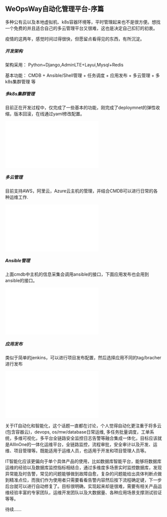 ## WeOpsWay自动化管理平台-序篇

多种公有云以及本地虚拟机、k8s容器环境等，平时管理起来也不是很方便。想找一个免费的并且适合自己的多云管理平台又很难，这也是决定自己扣钉的初衷。

疫情的这两年，感觉时间过得很快，但愿留点看得见的东西，有所沉淀。

##### 开发架构
架构采用： Python+Django,AdminLTE+Layui,Mysql+Redis

基本功能： CMDB + Ansible/Shell管理 + 任务调度 + 应用发布 + 多云管理 + 多k8s集群管理 等

##### 多k8s集群管理
目前正在开发过程中，仅完成了一些基本的功能，刚完成了deploymnet的弹性收缩，版本回滚，在线通过yaml修改配置。
<iframe src="//player.bilibili.com/player.html?aid=651976223&bvid=BV1qe4y1F7YP&cid=1011031440&page=1" scrolling="no" border="0" frameborder="no" framespacing="0" allowfullscreen="true"> </iframe>

##### 多云管理
目前支持AWS，阿里云，Azure云主机的管理，并结合CMDB可以进行日常的各种运维工作.
<iframe src="//player.bilibili.com/player.html?aid=949386838&bvid=BV1vs4y1a7R3&cid=1011050165&page=1" scrolling="no" border="0" frameborder="no" framespacing="0" allowfullscreen="true"> </iframe>

##### Ansible管理
上面cmdb中主机的信息采集会调用ansible的接口，下面应用发布也会用到ansible的接口。
<iframe src="//player.bilibili.com/player.html?aid=224431246&bvid=BV1Eb411R7GV&cid=1011059521&page=1" scrolling="no" border="0" frameborder="no" framespacing="0" allowfullscreen="true"> </iframe>

##### 应用发布
类似于简单的jenkins，可以进行项目发布配置，然后选择应用不同的tag/bracher进行发布
<iframe src="//player.bilibili.com/player.html?aid=651965709&bvid=BV11e4y1F7WF&cid=1011027483&page=1" scrolling="no" border="0" frameborder="no" framespacing="0" allowfullscreen="true"> </iframe>

关于IT自动化和智能化，这个话题一直都在讨论，个人觉得自动化更注重于将多云(包含容器云)，devops, os/mw/database日常运维, 多任务批量调度，工单系统，多维可视化，多平台全链路安全监控日志告警等融合集成一体化，目标应该就是AllInOne的一体化运维平台，全链路监控，流程审批，安全审计以及开发、运维、项目管理等。既能适用于运维人员，也适用于开发和项目管理人员等。

IT智能化应该更偏向于单个具体产品的使用，比如数据库智能平台，能够将数据库运维的经验以及数据库监控指标相结合，通过多维度多场景实时监控数据库，发现异常能及时告警，常见的问题能够做到故障自愈，复杂的问题能给出具体判断点做到精准点位，而我们作为使用者只需要看看告警内容然后按下流程确定键，下一步后台就可以进行自动修复了。目标很明确，实现起来却是很难，需要有相关产品运维经验丰富的专家团队，运维开发团队以及大数据量、各种应用场景支撑测试验证等等。

待续......

